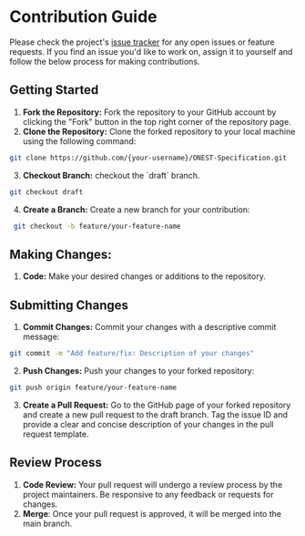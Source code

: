 # Contribution Guide

Please check the project's [issue tracker](https://github.com/ONEST-Network/ONEST-Specification/issues) for any open issues or feature requests. If you find an issue you'd like to work on, assign it to yourself and follow the below process for making contributions.

## Getting Started

1. **Fork the Repository:** Fork the repository to your GitHub account by clicking the "Fork" button in the top right corner of the repository page.
2. **Clone the Repository:** Clone the forked repository to your local machine using the following command:

```bash
git clone https://github.com/{your-username}/ONEST-Specification.git
```

3. **Checkout Branch:** checkout the \`draft\` branch.

```bash
git checkout draft
```

4. **Create a Branch:** Create a new branch for your contribution:

```bash
 git checkout -b feature/your-feature-name
```

## **Making Changes:**&#x20;

1. **Code:** Make your desired changes or additions to the repository.&#x20;

## Submitting Changes&#x20;

1. **Commit Changes:** Commit your changes with a descriptive commit message:

```bash
git commit -m "Add feature/fix: Description of your changes" 
```

2. **Push Changes:** Push your changes to your forked repository:

```bash
git push origin feature/your-feature-name
```

3. **Create a Pull Request:** Go to the GitHub page of your forked repository and create a new pull request to the draft branch. Tag the issue ID and provide a clear and concise description of your changes in the pull request template.

## **Review Process**

1. **Code Review:** Your pull request will undergo a review process by the project maintainers. Be responsive to any feedback or requests for changes.
2. **Merge**: Once your pull request is approved, it will be merged into the main branch.

